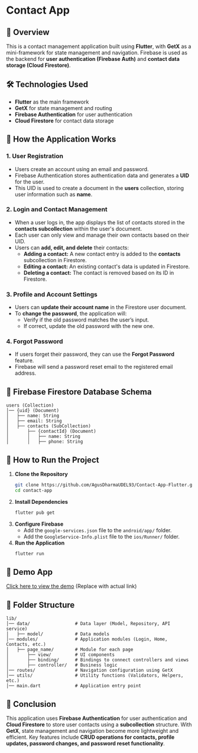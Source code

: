 # Contact App

## 📌 Overview
This is a contact management application built using **Flutter**, with **GetX** as a mini-framework for state management and navigation. Firebase is used as the backend for **user authentication (Firebase Auth)** and **contact data storage (Cloud Firestore)**.

## 🛠 Technologies Used
- **Flutter** as the main framework
- **GetX** for state management and routing
- **Firebase Authentication** for user authentication
- **Cloud Firestore** for contact data storage

## 🔑 How the Application Works

### **1. User Registration**
- Users create an account using an email and password.
- Firebase Authentication stores authentication data and generates a **UID** for the user.
- This UID is used to create a document in the **users** collection, storing user information such as **name**.

### **2. Login and Contact Management**
- When a user logs in, the app displays the list of contacts stored in the **contacts subcollection** within the user's document.
- Each user can only view and manage their own contacts based on their UID.
- Users can **add, edit, and delete** their contacts:
  - **Adding a contact:** A new contact entry is added to the **contacts** subcollection in Firestore.
  - **Editing a contact:** An existing contact's data is updated in Firestore.
  - **Deleting a contact:** The contact is removed based on its ID in Firestore.

### **3. Profile and Account Settings**
- Users can **update their account name** in the Firestore user document.
- To **change the password**, the application will:
  - Verify if the old password matches the user’s input.
  - If correct, update the old password with the new one.

### **4. Forgot Password**
- If users forget their password, they can use the **Forgot Password** feature.
- Firebase will send a password reset email to the registered email address.

## 🏩 Firebase Firestore Database Schema
```plaintext
users (Collection)
│── {uid} (Document)
│   ├── name: String
│   ├── email: String
│   ├── contacts (SubCollection)
│       ├── {contactId} (Document)
│       │   ├── name: String
│       │   ├── phone: String
```

## 🚀 How to Run the Project
1. **Clone the Repository**
   ```sh
   git clone https://github.com/AgusDharmaUDEL93/Contact-App-Flutter.git
   cd contact-app
   ```
2. **Install Dependencies**
   ```sh
   flutter pub get
   ```
3. **Configure Firebase**
   - Add the `google-services.json` file to the `android/app/` folder.
   - Add the `GoogleService-Info.plist` file to the `ios/Runner/` folder.
4. **Run the Application**
   ```sh
   flutter run
   ```

## 👤 Demo App
[Click here to view the demo](https://drive.google.com/file/d/10GkV9FXl1kmQjJ9DWPQWC5P4G_gvqiLj/view?usp=sharing) (Replace with actual link)

## 📂 Folder Structure
```plaintext
lib/
│── data/                 # Data layer (Model, Repository, API service)
│   ├── model/            # Data models
│── modules/              # Application modules (Login, Home, Contacts, etc.)
│   ├── page_name/        # Module for each page
│       ├── view/         # UI components
│       ├── binding/      # Bindings to connect controllers and views
│       ├── controller/   # Business logic
│── routes/               # Navigation configuration using GetX
│── utils/                # Utility functions (Validators, Helpers, etc.)
│── main.dart             # Application entry point
```

## 📌 Conclusion
This application uses **Firebase Authentication** for user authentication and **Cloud Firestore** to store user contacts using a **subcollection** structure. With **GetX**, state management and navigation become more lightweight and efficient. Key features include **CRUD operations for contacts, profile updates, password changes, and password reset functionality**.

